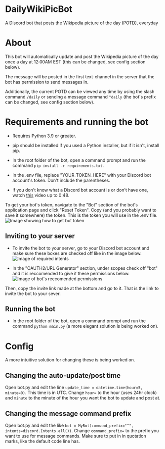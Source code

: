 # DailyWikiPicBot
A Discord bot that posts the Wikipedia picture of the day (POTD), everyday

# About
This bot will automatically update and post the Wikipedia picture of the day once a day at 12:00AM EST (this can be changed, see config section below).

The message will be posted in the first text-channel in the server that the bot has permission to send messages in.

Additionally, the current POTD can be viewed any time by using the slash command `/daily` or sending a message command `^daily` (the bot's prefix can be changed, see config section below).

# Requirements and running the bot
- Requires Python 3.9 or greater.

- pip should be installed if you used a Python installer, but if it isn't, install pip.

- In the root folder of the bot, open a command prompt and run the command `pip install -r requirements.txt`.

- In the .env file, replace "YOUR_TOKEN_HERE" with your Discord bot account's token. Don't include the parentheses.

- If you don't know what a Discord bot account is or don't have one, watch [this](https://youtu.be/Gqurhm2QxA0?t=12) video up to 0:48.

To get your bot's token, navigate to the "Bot" section of the bot's application page and click "Reset Token". Copy (and you probably want to save it somewhere) the token. This is the token you will use in the .env file.
![Image showing how to get bot token](https://user-images.githubusercontent.com/47580914/208227610-e9484423-8b84-4a2b-a6d2-856e2b99115d.png)


## Inviting to your server
- To invite the bot to your server, go to your Discord bot account and make sure these boxes are checked off like in the image below.
![Image of required intents](https://user-images.githubusercontent.com/47580914/208226855-93026a5c-a97c-4ba0-a128-4663192080c0.png)

- In the "OAUTH2/URL Generator" section, under scopes check off "bot" and it is reccomended to give it these permissions below.
![Image of bot's reccomended permissions](https://user-images.githubusercontent.com/47580914/208226842-2df7df79-91c9-4d1d-a21a-0a383e16698d.png)

Then, copy the invite link made at the bottom and go to it. That is the link to invite the bot to your sever.

## Running the bot
- In the root folder of the bot, open a command prompt and run the command `python main.py` (a more elegant solution is being worked on).

# Config
A more intuitive solution for changing these is being worked on.
## Changing the auto-update/post time
Open bot.py and edit the line `update_time = datetime.time(hour=5, minute=0)`. This time is in UTC. Change `hour=` to the hour (uses 24hr clock) and `minute` to the minute of the hour you want the bot to update and post at.
## Changing the message command prefix
Open bot.py and edit the like `bot = MyBot(command_prefix="^", intents=discord.Intents.all())`. Change `command_prefix=` to the prefix you want to use for message commands. Make sure to put in in quotation marks, like the default code line has.
